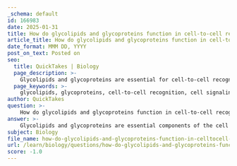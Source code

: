 ```yaml
---
_schema: default
id: 166983
date: 2025-01-31
title: How do glycolipids and glycoproteins function in cell-to-cell recognition and signaling?
article_title: How do glycolipids and glycoproteins function in cell-to-cell recognition and signaling?
date_format: MMM DD, YYYY
post_on_text: Posted on
seo:
  title: QuickTakes | Biology
  page_description: >-
    Glycolipids and glycoproteins are essential for cell-to-cell recognition and signaling, facilitating communication, maintaining tissue structure, and playing critical roles in immune responses through their carbohydrate components.
  page_keywords: >-
    glycolipids, glycoproteins, cell-to-cell recognition, cell signaling, extracellular matrix, glycocalyx, immune response, cellular communication, carbohydrate chains, tissue integrity, cell adhesion, antigens
author: QuickTakes
question: >-
    How do glycolipids and glycoproteins function in cell-to-cell recognition and signaling?
answer: >-
    Glycolipids and glycoproteins are essential components of the cell membrane that play significant roles in cell-to-cell recognition and signaling. Here’s how they function in these processes:\n\n### Glycolipids\n1. **Structure and Location**: Glycolipids are lipids with carbohydrate chains attached, found on the extracellular surface of the cell membrane. They contribute to the formation of the glycocalyx, a protective and sticky layer that surrounds the cell.\n\n2. **Cell Recognition**: The carbohydrate moieties of glycolipids serve as specific binding sites for other molecules, facilitating recognition between cells. This is crucial for processes such as tissue formation and immune responses, where cells need to identify and interact with one another.\n\n3. **Cell Signaling**: Glycolipids can also participate in signaling pathways by interacting with signaling molecules, which can trigger various cellular responses. This interaction is vital for communication between cells, especially in response to external stimuli.\n\n### Glycoproteins\n1. **Structure and Function**: Glycoproteins are proteins with carbohydrate chains attached, also located on the extracellular surface of the cell membrane. They are involved in a variety of cellular functions, including cell recognition and adhesion.\n\n2. **Cell Recognition**: Similar to glycolipids, the carbohydrate portions of glycoproteins can act as recognition sites for other cells and molecules. This specificity allows cells to communicate and respond appropriately to their environment, which is essential for immune responses and the maintenance of tissue integrity.\n\n3. **Cell Adhesion**: Glycoproteins facilitate cell adhesion by interacting with other cells or the extracellular matrix. This interaction is crucial for maintaining tissue structure and integrity, as they help form connections between adjacent cells.\n\n4. **Formation of the Glycocalyx**: Both glycolipids and glycoproteins contribute to the glycocalyx, which not only provides a physical barrier but also plays a role in cell signaling and protection against pathogens.\n\n5. **Immune Function**: Glycoproteins are particularly important in the immune system, where they can function as antigens. The immune system recognizes these glycoproteins as "self" or "non-self," which is vital for distinguishing between the body’s own cells and foreign invaders, such as bacteria and viruses.\n\n### Summary\nIn summary, glycolipids and glycoproteins are integral to cell-to-cell recognition and signaling. They facilitate communication between cells, contribute to the structural integrity of tissues, and play critical roles in immune responses. Their carbohydrate components are key to these functions, allowing cells to identify and interact with one another effectively.
subject: Biology
file_name: how-do-glycolipids-and-glycoproteins-function-in-celltocell-recognition-and-signaling.md
url: /learn/biology/questions/how-do-glycolipids-and-glycoproteins-function-in-celltocell-recognition-and-signaling
score: -1.0
---
```


&nbsp;